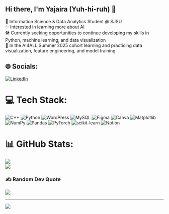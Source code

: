 ## Hi there, I'm Yajaira (Yuh-hi-ruh) 👋

<!--
**yajairadeharo/yajairadeharo** is a ✨ _special_ ✨ repository because its `README.md` (this file) appears on your GitHub profile.
-->

🎀 Information Science & Data Analytics Student @ SJSU <br>
✨ Interested in learning more about AI <br>
🛠️ Currently seeking opportunities to continue developing my skills in Python, machine learning, and data visualization <br>
🤖 In the AI4ALL Summer 2025 cohort learning and practicing data visualization, feature engineering, and model
training <br>


## 🌐 Socials:
[![LinkedIn](https://img.shields.io/badge/LinkedIn-%230077B5.svg?logo=linkedin&logoColor=white)](https://linkedin.com/in/yajaira-de-haro-85b9b2256) 

# 💻 Tech Stack:
![C++](https://img.shields.io/badge/c++-%2300599C.svg?style=flat&logo=c%2B%2B&logoColor=white) ![Python](https://img.shields.io/badge/python-3670A0?style=flat&logo=python&logoColor=ffdd54) ![WordPress](https://img.shields.io/badge/WordPress-%23117AC9.svg?style=flat&logo=WordPress&logoColor=white) ![MySQL](https://img.shields.io/badge/mysql-4479A1.svg?style=flat&logo=mysql&logoColor=white) ![Figma](https://img.shields.io/badge/figma-%23F24E1E.svg?style=flat&logo=figma&logoColor=white) ![Canva](https://img.shields.io/badge/Canva-%2300C4CC.svg?style=flat&logo=Canva&logoColor=white) ![Matplotlib](https://img.shields.io/badge/Matplotlib-%23ffffff.svg?style=flat&logo=Matplotlib&logoColor=black) ![NumPy](https://img.shields.io/badge/numpy-%23013243.svg?style=flat&logo=numpy&logoColor=white) ![Pandas](https://img.shields.io/badge/pandas-%23150458.svg?style=flat&logo=pandas&logoColor=white) ![PyTorch](https://img.shields.io/badge/PyTorch-%23EE4C2C.svg?style=flat&logo=PyTorch&logoColor=white) ![scikit-learn](https://img.shields.io/badge/scikit--learn-%23F7931E.svg?style=flat&logo=scikit-learn&logoColor=white) ![Notion](https://img.shields.io/badge/Notion-%23000000.svg?style=flat&logo=notion&logoColor=white)
# 📊 GitHub Stats:
![](https://github-readme-stats.vercel.app/api?username=yajairadeharo&theme=rose_pine&hide_border=false&include_all_commits=true&count_private=true)<br/>
![](https://nirzak-streak-stats.vercel.app/?user=yajairadeharo&theme=rose_pine&hide_border=false)<br/>


### ✍️ Random Dev Quote
![](https://quotes-github-readme.vercel.app/api?type=horizontal&theme=radical)

---
[![](https://visitcount.itsvg.in/api?id=yajairadeharo&icon=9&color=1)](https://visitcount.itsvg.in)

<!-- Proudly created with GPRM ( https://gprm.itsvg.in ) -->

